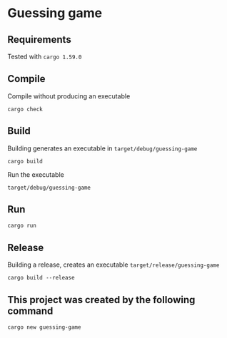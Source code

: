 # Guessing game

## Requirements
Tested with `cargo 1.59.0`

## Compile
Compile without producing an executable
```shell
cargo check
```

## Build
Building generates an executable in `target/debug/guessing-game`
```shell
cargo build
```
Run the executable
```shell
target/debug/guessing-game
```

## Run
```shell
cargo run
```

## Release
Building a release, creates an executable `target/release/guessing-game`
```shell
cargo build --release
```

## This project was created by the following command
```shell
cargo new guessing-game
```
